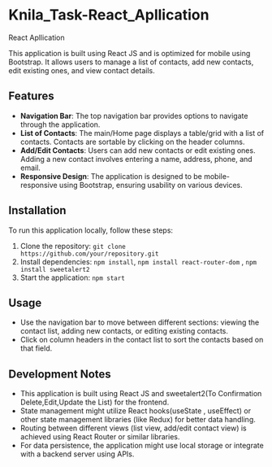# Knila_Task-React_Apllication
React Apllication

This application is built using React JS and is optimized for mobile using Bootstrap. It allows users to manage a list of contacts, add new contacts, edit existing ones, and view contact details.

## Features

- **Navigation Bar**: The top navigation bar provides options to navigate through the application.
- **List of Contacts**: The main/Home page displays a table/grid with a list of contacts. Contacts are sortable by clicking on the header columns.
- **Add/Edit Contacts**: Users can add new contacts or edit existing ones. Adding a new contact involves entering a name, address, phone, and email.
- **Responsive Design**: The application is designed to be mobile-responsive using Bootstrap, ensuring usability on various devices.

## Installation

To run this application locally, follow these steps:

1. Clone the repository: `git clone https://github.com/your/repository.git`
2. Install dependencies: `npm install`, `npm install react-router-dom` , `npm install sweetalert2`
3. Start the application: `npm start`

## Usage

- Use the navigation bar to move between different sections: viewing the contact list, adding new contacts, or editing existing contacts.
- Click on column headers in the contact list to sort the contacts based on that field.

## Development Notes

- This application is built using React JS and sweetalert2(To Confirmation Delete,Edit,Update the List)  for the frontend.
- State management might utilize React hooks(useState , useEffect) or other state management libraries (like Redux) for better data handling.
- Routing between different views (list view, add/edit contact view) is achieved using React Router or similar libraries.
- For data persistence, the application might use local storage or integrate with a backend server using APIs.
